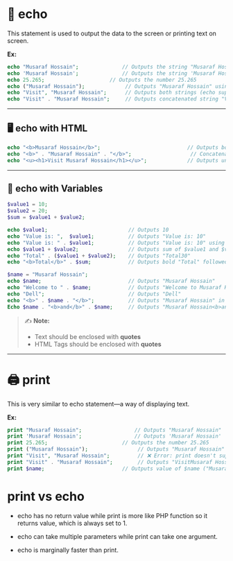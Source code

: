 # 📢 echo

This statement is used to output the data to the screen or printing text on screen.

**Ex:**
```php
echo "Musaraf Hossain";              // Outputs the string "Musaraf Hossain"
echo 'Musaraf Hossain';              // Outputs the string 'Musaraf Hossain'
echo 25.265;                     // Outputs the number 25.265
echo ("Musaraf Hossain");             // Outputs "Musaraf Hossain" using parentheses (optional)
echo "Visit", "Musaraf Hossain";      // Outputs both strings (echo supports multiple parameters)
echo "Visit" . "Musaraf Hossain";     // Outputs concatenated string "VisitMusaraf Hossain"
```

---

## 🖥️ echo with HTML

```php
echo "<b>Musaraf Hossain</b>";                            // Outputs bold text using HTML <b> tag
echo "<b>" . "Musaraf Hossain" . "</b>";                   // Concatenates and outputs bold text
echo "<u><h1>Visit Musaraf Hossain</h1></u>";             // Outputs underlined heading
```

---

## 🧮 echo with Variables

```php
$value1 = 10;
$value2 = 20;
$sum = $value1 + $value2;

echo $value1;                          // Outputs 10
echo "Value is: ",  $value1;           // Outputs "Value is: 10"
echo "Value is: " . $value1;           // Outputs "Value is: 10" using concatenation
echo $value1 + $value2;                // Outputs sum of $value1 and $value2 (30)
echo "Total" . ($value1 + $value2);    // Outputs "Total30"
echo "<b>Total</b>" . $sum;            // Outputs bold "Total" followed by 30

$name = "Musaraf Hossain";
echo $name;                            // Outputs "Musaraf Hossain"
echo "Welcome to " . $name;            // Outputs "Welcome to Musaraf Hossain"
echo "Dell";                           // Outputs "Dell"
echo "<b>" . $name . "</b>";           // Outputs "Musaraf Hossain" in bold
Echo $name . "<b>and</b>" . $name;     // Outputs "Musaraf Hossain<b>and</b>Musaraf Hossain"
```

> ✍️ **Note:**  
> - Text should be enclosed with **quotes**  
> - HTML Tags should be enclosed with **quotes**

---

# 🖨️ print

This is very similar to echo statement—a way of displaying text.

**Ex:**
```php
print "Musaraf Hossain";                 // Outputs "Musaraf Hossain"
print 'Musaraf Hossain';                 // Outputs 'Musaraf Hossain'
print 25.265;                        // Outputs the number 25.265
print ("Musaraf Hossain");                // Outputs "Musaraf Hossain" with parentheses
print "Visit", "Musaraf Hossain";         // ❌ Error: print doesn't support multiple parameters
print "Visit" . "Musaraf Hossain";        // Outputs "VisitMusaraf Hossain"
print $name;                         // Outputs value of $name ("Musaraf Hossain")
```

# print vs echo

- echo has no return value while print is more like PHP function so it returns value, which is always set to 1.

- echo can take multiple parameters while print can take one argument. 

- echo is marginally faster than print.
